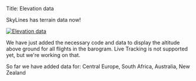 Title: Elevation data

SkyLines has terrain data now!

[![Elevation data]({filename}/images/elevation-data.png)]({filename}/images/elevation-data.png)

We have just added the necessary code and data to display the altitude above
ground for all flights in the barogram. Live Tracking is not supported yet, but
we're working on that.

So far we have added data for: Central Europe, South Africa, Australia, New
Zealand
